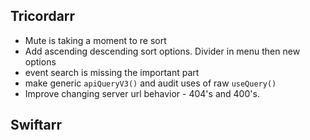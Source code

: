 Tricordarr
----------
* Mute is taking a moment to re sort
* Add ascending descending sort options. Divider in menu then new options
* event search is missing the important part
* make generic `apiQueryV3()` and audit uses of raw `useQuery()`
* Improve changing server url behavior - 404's and 400's.

Swiftarr
--------
